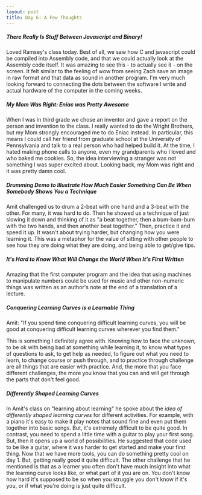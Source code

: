 ```yaml
---
layout: post
title: Day 6: A Few Thoughts
---
```


##### There Really Is Stuff Between Javascript and Binary!

Loved Ramsey's class today. Best of all, we saw how C and javascript could be compiled into Assembly code, and that we could actually look at the Assembly code itself. It was amazing to see this - to actually see it - on the screen. It felt similar to the feeling of wow from seeing Zach save an image in raw format and that data as sound in another program. I'm very much looking forward to connecting the dots between the software I write and actual hardware of the computer in the coming weeks. 

##### My Mom Was Right: Eniac was Pretty Awesome

When I was in third grade we chose an inventor and gave a report on the person and invention to the class. I really wanted to do the Wright Brothers, but my Mom strongly encouraged me to do Eniac instead. In particular, this means I could call her friend from graduate school at the University of Pennsylvania and talk to a real person who had helped build it. At the time, I hated making phone calls to anyone, even my grandparents who I loved and who baked me cookies. So, the idea interviewing a stranger was not something I was super excited about. Looking back, my Mom was right and it was pretty damn cool. 

##### Drumming Demo to Illustrate How Much Easier Something Can Be When Somebody Shows You a Technique

Amit challenged us to drum a 2-beat with one hand and a 3-beat with the other. For many, it was hard to do. Then he showed us a technique of just slowing it down and thinking of it as "a beat together, then a bum-bam-bum with the two hands, and then another beat together." Then, practice it and speed it up. It wasn't about trying harder, but changing how you were learning it. This was a metaphor for the value of sitting with other people to see how they are doing what they are doing, and being able to get/give tips. 

##### It's Hard to Know What Will Change the World When It's First Written

Amazing that the first computer program and the idea that using machines to manipulate numbers could be used for music and other non-numeric things was written as an author's note at the end of a translation of a lecture. 

##### Conquering Learning Curves is a Learnable Thing

Amit: "If you spend time conquering difficult learning curves, you will be good at conquering difficult learning curves wherever you find them." 

This is something I definitely agree with. Knowing how to face the unknown, to be ok with being bad at something while learning it, to know what types of questions to ask, to get help as needed, to figure out what you need to learn, to change course or push through, and to practice through challenge are all things that are easier with practice. And, the more that you face different challenges, the more you know that you can and will get through the parts that don't feel good.

##### Differently Shaped Learning Curves

In Amit's class on "learning about learning" he spoke about the *idea of differently shaped learning curves* for different activities. For example, with a piano it's easy to make it play notes that sound fine and even put them together into basic songs. But, it's extremely difficult to be quite good. In contrast, you need to spend a little time with a guitar to play your first song. But, then it opens up a world of possibilities. He suggested that code used to be like a guitar, where it was harder to get started and make your first thing. Now that we have more tools, you can do something pretty cool on day 1. But, getting really good it quite difficult. The other challenge that he mentioned is that as a learner you often don't have much insight into what the learning curve looks like, or what part of it you are on. You don't know how hard it's supposed to be so when you struggle you don't know if it's you, or if what you're doing is just quite difficult.

